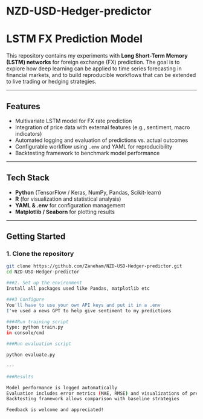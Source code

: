 # NZD-USD-Hedger-predictor

# LSTM FX Prediction Model 

This repository contains my experiments with **Long Short-Term Memory (LSTM) networks** for foreign exchange (FX) prediction. The goal is to explore how deep learning can be applied to time series forecasting in financial markets, and to build reproducible workflows that can be extended to live trading or hedging strategies.

---

##  Features
- Multivariate LSTM model for FX rate prediction  
- Integration of price data with external features (e.g., sentiment, macro indicators)  
- Automated logging and evaluation of predictions vs. actual outcomes  
- Configurable workflow using `.env` and YAML for reproducibility  
- Backtesting framework to benchmark model performance  

---

##  Tech Stack
- **Python** (TensorFlow / Keras, NumPy, Pandas, Scikit-learn)  
- **R** (for visualization and statistical analysis)  
- **YAML & .env** for configuration management  
- **Matplotlib / Seaborn** for plotting results  

---

##  Getting Started

### 1. Clone the repository
```bash
git clone https://github.com/Zaneham/NZD-USD-Hedger-predictor.git
cd NZD-USD-Hedger-predictor

###2. Set up the environment
Install all packages used like Pandas, matplotlib etc

###3 Configure
You'll have to use your own API keys and put it in a .env
I've used a news GPT to help give sentiment to my predictions

###4Run training script
type: python train.py
in console/cmd

###Run evaluation script

python evaluate.py

---

###Results

Model performance is logged automatically
Evaluation includes error metrics (MAE, RMSE) and visualizations of predicted vs. actual FX rates
Backtesting framework allows comparison with baseline strategies

Feedback is welcome and appreciated!
